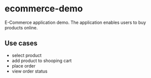 # ecommerce-demo
E-Commerce application demo. The application enables users to buy products online.
## Use cases
- select product
- add product to shooping cart
- place order
- view order status
